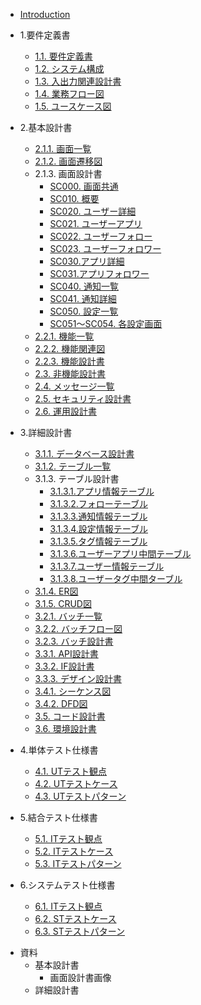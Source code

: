 + [Introduction](README.md)
+ 1.要件定義書
  + [1.1. 要件定義書](1_rd/1.1.RequirementDefinition.md)
  + [1.2. システム構成](1_rd/1.2.SystemConfiguration.md)
  + [1.3. 入出力関連設計書](1_rd/1.3.IORelated.md)
  + [1.4. 業務フロー図](1_rd/1.4.WorkFlowDiagram.md)
  + [1.5. ユースケース図](1_rd/1.5.UseCaseDiagram.md)
  
+ 2.基本設計書 
  + [2.1.1. 画面一覧](2_bd/2.1.1.ScreenList.md)
  + [2.1.2. 画面遷移図](2_bd/2.1.2.ScreenFlowDiagram.md)
  + 2.1.3. 画面設計書
      + [SC000. 画面共通](2_bd/2.1.3.ScreenDesign/common.md)
      + [SC010. 概要](2_bd/2.1.3.ScreenDesign/sc010.md)
      + [SC020. ユーザー詳細](2_bd/2.1.3.ScreenDesign/sc020.md)
      + [SC021. ユーザーアプリ](2_bd/2.1.3.ScreenDesign/sc021.md)
      + [SC022. ユーザーフォロー](2_bd/2.1.3.ScreenDesign/sc022.md)
      + [SC023. ユーザーフォロワー](2_bd/2.1.3.ScreenDesign/sc023.md)
      + [SC030.アプリ詳細](2_bd/2.1.3.ScreenDesign/sc030.md)
      + [SC031.アプリフォロワー](2_bd/2.1.3.ScreenDesign/sc032.md)
      + [SC040. 通知一覧](2_bd/2.1.3.ScreenDesign/sc040.md)
      + [SC041. 通知詳細](2_bd/2.1.3.ScreenDesign/sc041.md)
      + [SC050. 設定一覧](2_bd/2.1.3.ScreenDesign/sc050.md)
      + [SC051～SC054. 各設定画面](2_bd/2.1.3.ScreenDesign/sc051_054.md)
  + [2.2.1. 機能一覧](2_bd/2.2.1.FunctionList.md)
  + [2.2.2. 機能関連図](2_bd/2.2.2.FunctionRelatedDiagram.md)
  + [2.2.3. 機能設計書](2_bd/2.2.3.FunctionDesign.md)
  + [2.3. 非機能設計書](2_bd/2.3.UnFunctionDesign.md)
  + [2.4. メッセージ一覧](2_bd/2.4.MessageList.md)
  + [2.5. セキュリティ設計書](2_bd/2.5.SecurityDesign.md)
  + [2.6. 運用設計書](2_bd/2.6.OperationDesign.md)
  
+ 3.詳細設計書 
  + [3.1.1. データベース設計書](3_dd/3.1.1.DatabaseDesign.md)
  + [3.1.2. テーブル一覧](3_dd/3.1.2.TableList.md)
  + 3.1.3. テーブル設計書
      - [3.1.3.1.アプリ情報テーブル](3_dd/Tables/replace_dbname.apps.md)
      - [3.1.3.2.フォローテーブル](3_dd/Tables/replace_dbname.follow.md)
      - [3.1.3.3.通知情報テーブル](3_dd/Tables/replace_dbname.nortifications.md)
      - [3.1.3.4.設定情報テーブル](3_dd/Tables/replace_dbname.settings.md)
      - [3.1.3.5.タグ情報テーブル](3_dd/Tables/replace_dbname.tags.md)
      - [3.1.3.6.ユーザーアプリ中間テーブル](3_dd/Tables/replace_dbname.userapp.md)
      - [3.1.3.7.ユーザー情報テーブル](3_dd/Tables/replace_dbname.users.md)
      - [3.1.3.8.ユーザータグ中間ターブル](3_dd/Tables/replace_dbname.usertag.md)
  + [3.1.4. ER図](3_dd/3.1.4.ERDiagram.md)
  + [3.1.5. CRUD図](3_dd/3.1.5.CRUDDiagram.md)
  + [3.2.1. バッチ一覧](3_dd/3.2.1.BatchList.md)
  + [3.2.2. バッチフロー図](3_dd/3.2.2.BatchFlowDiagram.md)
  + [3.2.3. バッチ設計書](3_dd/3.2.3.BatchDesign.md)
  + [3.3.1. API設計書](3_dd/3.3.1.APIDesign.md)
  + [3.3.2. IF設計書](3_dd/3.3.2.IFDesign.md)
  + [3.3.3. デザイン設計書](3_dd/3.3.3.StyleDesign.md)
  + [3.4.1. シーケンス図](3_dd/3.4.1.SequenceDiagram.md)
  + [3.4.2. DFD図](3_dd/3.4.2.DataFlowDiagram.md)
  + [3.5. コード設計書](3_dd/3.5.CodeDiagram.md)
  + [3.6. 環境設計書](3_dd/3.6.EnvDesign.md)
  
+ 4.単体テスト仕様書 
  + [4.1. UTテスト観点](4_ut/4.1.UTTestViewpoint.md)
  + [4.2. UTテストケース](4_ut/4.2.UTTestCase.md)
  + [4.3. UTテストパターン](4_ut/4.3.UTTestPattern.md)
  
+ 5.結合テスト仕様書 
  + [5.1. ITテスト観点](5_it/5.1.ITTestViewpoint.md)
  + [5.2. ITテストケース](5_it/5.2.ITTestCase.md)
  + [5.3. ITテストパターン](5_it/5.3.ITTestPattern.md)
  
+ 6.システムテスト仕様書 
  + [6.1. ITテスト観点](6_st/6.1.STTestViewpoint.md)
  + [6.2. STテストケース](6_st/6.2.UTTestCase.md)
  + [6.3. STテストパターン](6_st/6.3.STTestPattern.md)

* 資料
  <!--    * 要件定義書-->
    * 基本設計書
        * 画面設計書画像
    * 詳細設計書
        <!--    * 単体テスト仕様書-->
        <!--    * 結合テスト仕様書-->
        <!--    * システムテスト仕様書-->
